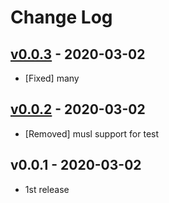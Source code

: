 # Change Log

## [v0.0.3](https://github.com/heiwa4126/hello_rust/compare/v0.0.2...v0.0.3) - 2020-03-02

* [Fixed] many

## [v0.0.2](https://github.com/heiwa4126/hello_rust/compare/v0.0.1...v0.0.2) - 2020-03-02

* [Removed] musl support for test

## v0.0.1 - 2020-03-02

* 1st release
